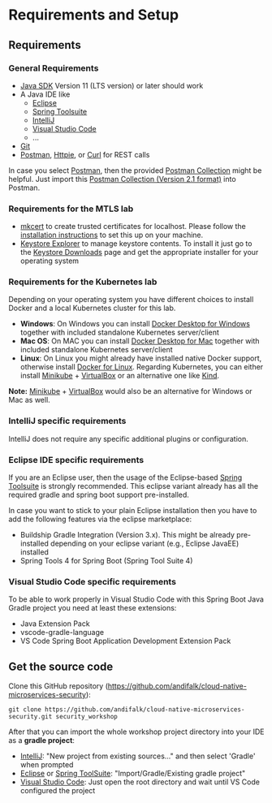 # Requirements and Setup

## Requirements

### General Requirements

* [Java SDK](https://adoptopenjdk.net) Version 11 (LTS version) or later should work
* A Java IDE like
  * [Eclipse](https://www.eclipse.org/downloads)
  * [Spring Toolsuite](https://spring.io/tools)
  * [IntelliJ](https://www.jetbrains.com/idea/download)
  * [Visual Studio Code](https://code.visualstudio.com)
  * ...
* [Git](https://git-scm.com)
* [Postman](https://www.getpostman.com/downloads), [Httpie](https://httpie.org/#installation), or [Curl](https://curl.haxx.se/download.html) for REST calls

In case you select [Postman](https://www.getpostman.com/downloads), then the provided [Postman Collection](../postman/library-server/Library-Server.postman_collection.json) might be helpful.
Just import this [Postman Collection (Version 2.1 format)](../postman/library-server/Library-Server.postman_collection.json) into Postman.

### Requirements for the MTLS lab

* [mkcert](https://mkcert.dev/) to create trusted certificates for localhost. Please follow 
  the [installation instructions](https://github.com/FiloSottile/mkcert#installation) to set this up
  on your machine.
* [Keystore Explorer](https://keystore-explorer.org/) to manage keystore contents. To install it just go to the [Keystore Downloads](https://keystore-explorer.org/downloads.html) page and get the appropriate
  installer for your operating system
  
### Requirements for the Kubernetes lab  

Depending on your operating system you have different choices to install Docker and a local Kubernetes cluster for this lab.

* __Windows__: On Windows you can install [Docker Desktop for Windows](https://docs.docker.com/docker-for-windows/install) together with included standalone Kubernetes server/client
* __Mac OS__: On MAC you can install [Docker Desktop for Mac](https://docs.docker.com/docker-for-mac/install) together with included standalone Kubernetes server/client
* __Linux__: On Linux you might already have installed native Docker support, otherwise install [Docker for Linux](https://hub.docker.com/search?q=&type=edition&offering=community&operating_system=linux).
  Regarding Kubernetes, you can either install [Minikube](https://minikube.sigs.k8s.io/docs/start) + [VirtualBox](https://www.virtualbox.org/) or an alternative one like [Kind](https://kind.sigs.k8s.io/docs/user/quick-start).

__Note:__ [Minikube](https://minikube.sigs.k8s.io/docs/start) + [VirtualBox](https://www.virtualbox.org/) would also be an alternative for Windows or Mac as well.

### IntelliJ specific requirements

IntelliJ does not require any specific additional plugins or configuration.

### Eclipse IDE specific requirements

If you are an Eclipse user, then the usage of the Eclipse-based [Spring Toolsuite](https://spring.io/tools) is strongly recommended.
This eclipse variant already has all the required gradle and spring boot support pre-installed.

In case you want to stick to your plain Eclipse installation then you have to add the following features via the
eclipse marketplace: 

* Buildship Gradle Integration (Version 3.x). This might be already pre-installed depending 
on your eclipse variant (e.g., Eclipse JavaEE) installed
* Spring Tools 4 for Spring Boot (Spring Tool Suite 4)

### Visual Studio Code specific requirements

To be able to work properly in Visual Studio Code with this Spring Boot Java Gradle project you need at least these extensions:

* Java Extension Pack
* vscode-gradle-language
* VS Code Spring Boot Application Development Extension Pack

## Get the source code
                       
Clone this GitHub repository (https://github.com/andifalk/cloud-native-microservices-security):

```
git clone https://github.com/andifalk/cloud-native-microservices-security.git security_workshop
```

After that you can import the whole workshop project directory into your IDE as a __gradle project__:

* [IntelliJ](https://www.jetbrains.com/idea): "New project from existing sources..." and then select 'Gradle' when prompted
* [Eclipse](https://www.eclipse.org/) or [Spring ToolSuite](https://spring.io/tools): "Import/Gradle/Existing gradle project"
* [Visual Studio Code](https://code.visualstudio.com/): Just open the root directory and wait until VS Code configured the project


